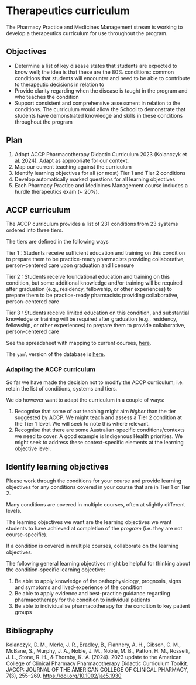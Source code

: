 # Therapeutics curriculum

The Pharmacy Practice and Medicines Management stream is working to develop a therapeutics curriculum for use throughout the program.


## Objectives

* Determine a list of key disease states that students are expected to know well; the idea is that these are the 80% conditions: common conditions that students will encounter and need to be able to contribute to therapeutic decisions in relation to
* Provide clarity regarding when the disease is taught in the program and who teaches the condition
* Support consistent and comprehensive assessment in relation to the conditions. The curriculum would allow the School to demonstrate that students have demonstrated knowledge and skills in these conditions throughout the program


## Plan


1. Adopt ACCP Pharmacotherapy Didactic Curriculum 2023 (Kolanczyk et al. 2024).  Adapt as appropriate for our context.
2. Map our current teaching against the curriculum
3. Identify learning objectives for all (or most) Tier 1 and Tier 2 conditions
4. Develop automatically marked questions for all learning objectives
2. Each Pharmacy Practice and Medicines Management course includes a hurdle therapeutics exam (~ 20%). 

## ACCP curriculum

The ACCP curriculum provides a list of 231 conditions from 23 systems ordered into three tiers.

The tiers are defined in the following ways

Tier 1
:   Students receive sufficient education and training on this condition to prepare them to be practice-ready pharmacists providing collaborative, person-centered care upon graduation and licensure

Tier 2
:   Students receive foundational education and training on this condition, but some additional knowledge and/or training will be required after graduation (e.g., residency, fellowship, or other experiences) to prepare them to be practice-ready pharmacists providing collaborative, person-centered care

Tier 3
:   Students receive limited education on this condition, and substantial knowledge or training will be required after graduation (e.g., residency, fellowship, or other experiences) to prepare them to provide collaborative, person-centered care


See the spreadsheet with mapping to current courses, [here](https://docs.google.com/spreadsheets/d/1ffNZxPYdQesjKouM9m-iFHkpD89WEV0Y09sEGhG8BHM/edit?usp=sharing).

The `yaml` version of the database is [here](therapeutics-curriculum.yaml).


### Adapting the ACCP curriculum

So far we have made the decision not to modify the ACCP curriculum; i.e. retain the list of conditions, systems and tiers.

We do however want to adapt the curriculum in a couple of ways:

1. Recognise that some of our teaching might aim *higher* than the tier suggested by ACCP. We might teach and assess a Tier 2 condition at the Tier 1 level. We will  seek to note this where relevant.
2. Recognise that there are some Australian-specific conditions/contexts we need to cover. A good example is Indigenous Health priorities. We might seek to address these context-specific elements at the learning objective level.


## Identify learning objectives

Please work through the conditions for your course and provide learning objectives for any conditions covered in your course that are in Tier 1 or Tier 2.

Many conditions are covered in multiple courses, often at slightly different levels.

The learning objectives we want are the learning objectives we want students to have achieved at completion of the *program* (i.e. they are not course-specific). 

If a condition is covered in multiple courses, collaborate on the learning objectives.

The following general learning objectives might be helpful for thinking about the condition-specific learning objective: 

1. Be able to apply knowledge of the pathophysiology, prognosis, signs and symptoms and lived-experience of the condition
2. Be able to apply evidence and best-practice guidance regarding pharmacotherapy for the condition to individual patients
3. Be able to individualise pharmacotherapy for the condition to key patient groups



## Bibliography

Kolanczyk, D. M., Merlo, J. R., Bradley, B., Flannery, A. H., Gibson, C. M., McBane, S., Murphy, J. A., Noble, J. M., Noble, M. B., Patton, H. M., Rosselli, J. L., Stone, R. H., & Thornby, K.-A. (2024). 2023 update to the American College of Clinical Pharmacy Pharmacotherapy Didactic Curriculum Toolkit. JACCP: JOURNAL OF THE AMERICAN COLLEGE OF CLINICAL PHARMACY, 7(3), 255–269. https://doi.org/10.1002/jac5.1930